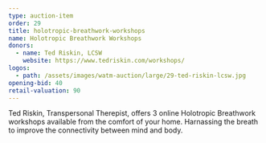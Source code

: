 ```yaml
---
type: auction-item
order: 29
title: holotropic-breathwork-workshops
name: Holotropic Breathwork Workshops
donors:
  - name: Ted Riskin, LCSW
    website: https://www.tedriskin.com/workshops/
logos:
  - path: /assets/images/watm-auction/large/29-ted-riskin-lcsw.jpg
opening-bid: 40
retail-valuation: 90
---
```


Ted Riskin, Transpersonal Therepist, offers 3 online Holotropic Breathwork workshops available from the comfort of your home. Harnassing the breath to improve the connectivity between mind and body.
